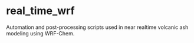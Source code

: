 # real_time_wrf
Automation and post-processing scripts used in near realtime volcanic ash modeling using WRF-Chem.
